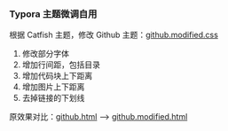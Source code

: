 ### Typora 主题微调自用

根据 Catfish 主题，修改 Github 主题：[github.modified.css]()

1. 修改部分字体
2. 增加行间距，包括目录
3. 增加代码块上下距离
4. 增加图片上下距离
5. 去掉链接的下划线

原效果对比：[github.html]() --> [github.modified.html]()

